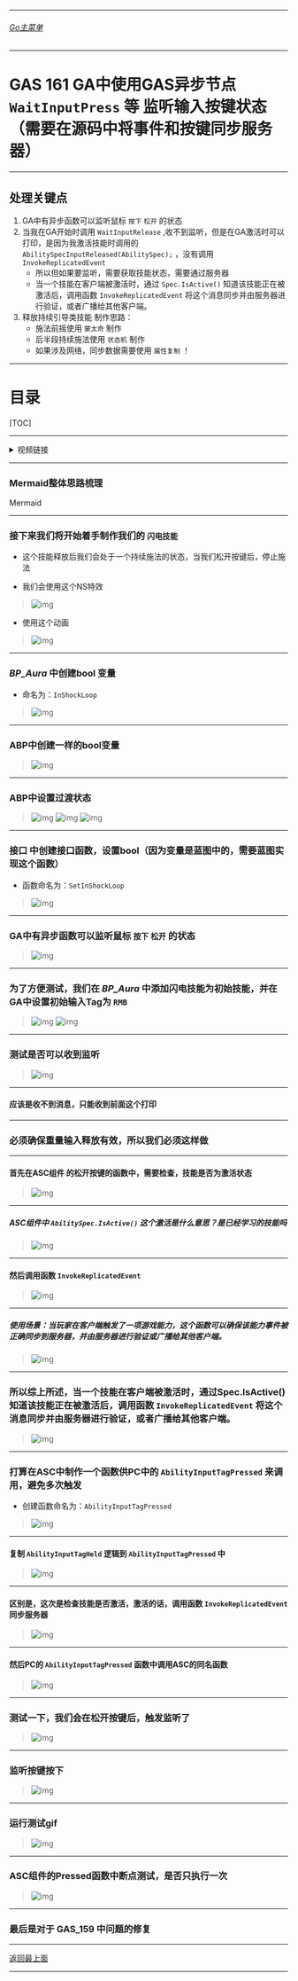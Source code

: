 ___________________________________________________________________________________________
###### [Go主菜单](../MainMenu.md)
___________________________________________________________________________________________

# GAS 161 GA中使用GAS异步节点  `WaitInputPress` 等 监听输入按键状态（需要在源码中将事件和按键同步服务器）

___________________________________________________________________________________________

## 处理关键点

1. GA中有异步函数可以监听鼠标 `按下` `松开` 的状态
2. 当我在GA开始时调用 `WaitInputRelease` ,收不到监听，但是在GA激活时可以打印，是因为我激活技能时调用的 `AbilitySpecInputReleased(AbilitySpec);` ，没有调用 `InvokeReplicatedEvent`
    - 所以但如果要监听，需要获取技能状态，需要通过服务器
    - 当一个技能在客户端被激活时，通过 `Spec.IsActive()`  知道该技能正在被激活后，调用函数 `InvokeReplicatedEvent` 将这个消息同步并由服务器进行验证，或者广播给其他客户端。
3. 释放持续引导类技能 制作思路：
    - 施法前摇使用 `蒙太奇` 制作
    - 后半段持续施法使用 `状态机` 制作
    - 如果涉及网络，同步数据需要使用 `属性复制` ！

___________________________________________________________________________________________

# 目录


[TOC]


___________________________________________________________________________________________

<details>
<summary>视频链接</summary>

[5. Invoke Replicated Event_哔哩哔哩_bilibili](https://www.bilibili.com/video/BV1TH4y1L7NP/?p=118&spm_id_from=pageDriver&vd_source=9e1e64122d802b4f7ab37bd325a89e6c)

------

</details>

___________________________________________________________________________________________

### Mermaid整体思路梳理

Mermaid

___________________________________________________________________________________________

### 接下来我们将开始着手制作我们的 `闪电技能`

  - 这个技能释放后我们会处于一个持续施法的状态，当我们松开按键后，停止施法

- 我们会使用这个NS特效
>![img](https://api2.mubu.com/v3/document_image/25165450_dd1339ae-9036-4bcb-cf87-a1c125ac28a8.png)

- 使用这个动画
>![img](https://api2.mubu.com/v3/document_image/25165450_f077e6f4-fdf6-4ebf-dc45-4c2ebc60a619.png)


------

### ***BP_Aura*** 中创建bool 变量

  - 命名为：`InShockLoop`

>![img](https://api2.mubu.com/v3/document_image/25165450_5eece7ff-5588-47be-d242-1b34ccdf47d6.png)


------

### ABP中创建一样的bool变量
>![img](https://api2.mubu.com/v3/document_image/25165450_8787f575-5a8f-4c9a-c7fd-d569322e7956.png)


------

### ABP中设置过渡状态
>![img](https://api2.mubu.com/v3/document_image/25165450_51efc342-0b65-47be-d9fb-0827c8acf473.png)
>![img](https://api2.mubu.com/v3/document_image/25165450_8f713cb2-83b2-4234-ecea-450c6f152630.png)
>![img](https://api2.mubu.com/v3/document_image/25165450_f999fb3a-2bb8-4184-bc9f-52810932dafa.png)


------

### 接口  中创建接口函数，设置bool（因为变量是蓝图中的，需要蓝图实现这个函数）

  - 函数命名为：`SetInShockLoop`

>![img](https://api2.mubu.com/v3/document_image/25165450_17dc7213-2e5d-4d5f-ac3b-98a67dfe22fa.png)


------

### GA中有异步函数可以监听鼠标 `按下` `松开` 的状态
>![img](https://api2.mubu.com/v3/document_image/25165450_2320f88b-c339-40d0-a040-05fd84ee2e57.png)


------

### 为了方便测试，我们在 ***BP_Aura*** 中添加闪电技能为初始技能，并在GA中设置初始输入Tag为 `RMB`
>![img](https://api2.mubu.com/v3/document_image/25165450_9d6f04f7-ef07-48ce-d424-9377f9ed9667.png)
>![img](https://api2.mubu.com/v3/document_image/25165450_368f5d35-958f-46e2-a83b-f018ab4c03db.png)


------

### 测试是否可以收到监听
>![img](https://api2.mubu.com/v3/document_image/25165450_bbeb82e9-f6a9-4515-d688-1e2e3696595c.png)


------

#### 应该是收不到消息，只能收到前面这个打印


------

### 必须确保重量输入释放有效，所以我们必须这样做


------

#### 首先在ASC组件 的松开按键的函数中，需要检查，技能是否为激活状态
>![img](https://api2.mubu.com/v3/document_image/25165450_a2a94bf4-74b7-41f5-a867-8cf1d8f73f45.png)


------

##### ASC组件中 `AbilitySpec.IsActive()` 这个激活是什么意思？是已经学习的技能吗
>![img](https://api2.mubu.com/v3/document_image/25165450_6ff20b14-00e1-4bd4-bbbc-4b009d449b37.png)


------

#### 然后调用函数 `InvokeReplicatedEvent`
>![img](https://api2.mubu.com/v3/document_image/25165450_3b816362-df57-4fbb-8939-c5908d6b1ffc.png)


------

##### 使用场景：当玩家在客户端触发了一项游戏能力，这个函数可以确保该能力事件被正确同步到服务器，并由服务器进行验证或广播给其他客户端。
>![img](https://api2.mubu.com/v3/document_image/25165450_f2e465ee-e666-42df-d634-029731df2c29.png)


------

### 所以综上所述，当一个技能在客户端被激活时，通过Spec.IsActive() 知道该技能正在被激活后，调用函数 `InvokeReplicatedEvent` 将这个消息同步并由服务器进行验证，或者广播给其他客户端。
>![img](https://api2.mubu.com/v3/document_image/25165450_fd01f655-3649-4138-ccfe-337c2fb910fc.png)


------

### 打算在ASC中制作一个函数供PC中的 `AbilityInputTagPressed` 来调用，避免多次触发

  - 创建函数命名为：`AbilityInputTagPressed`

>![img](https://api2.mubu.com/v3/document_image/25165450_85afa2ae-33ea-4ff5-da45-f1f90d0d7902.png)


------

#### 复制 `AbilityInputTagHeld` 逻辑到 `AbilityInputTagPressed` 中
>![img](https://api2.mubu.com/v3/document_image/25165450_aa106078-d3fe-4ad2-8361-e2c97b9d3e0b.png)


------

#### 区别是，这次是检查技能是否激活，激活的话，调用函数 `InvokeReplicatedEvent` 同步服务器
>![img](https://api2.mubu.com/v3/document_image/25165450_461ead3c-ae53-4d47-c973-5196b3036411.png)


------

#### 然后PC的 `AbilityInputTagPressed` 函数中调用ASC的同名函数
>![img](https://api2.mubu.com/v3/document_image/25165450_9c54a486-ddb4-46d7-9553-99bdb0562cc8.png)


------

### 测试一下，我们会在松开按键后，触发监听了
>![img](https://api2.mubu.com/v3/document_image/25165450_5d754645-bc5a-4e9b-d9a4-9f5cfe1a460f.png)


------

### 监听按键按下
>![img](https://api2.mubu.com/v3/document_image/25165450_4bbfe091-24e8-40ef-a2d4-7d9b40b3b4c8.png)


------

### 运行测试gif
>![img](https://api2.mubu.com/v3/document_image/25165450_608d604c-c16e-46d3-e1a1-aa5b88619112.png)


------

### ASC组件的Pressed函数中断点测试，是否只执行一次
>![img](https://api2.mubu.com/v3/document_image/25165450_204bf7d4-dd2e-4aee-923f-f2aff4a61f60.png)


------

### 最后是对于 GAS_159 中问题的修复

___________________________________________________________________________________________

[返回最上面](#Go主菜单)

___________________________________________________________________________________________